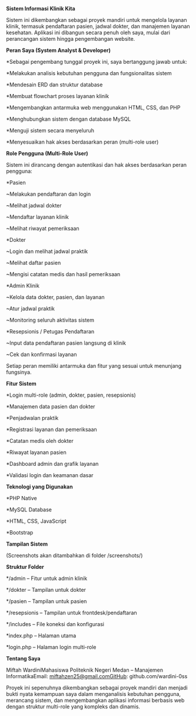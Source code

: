 **Sistem Informasi Klinik Kita**

Sistem ini dikembangkan sebagai proyek mandiri untuk mengelola layanan klinik, termasuk pendaftaran pasien, jadwal dokter, dan manajemen layanan kesehatan. Aplikasi ini dibangun secara penuh oleh saya, mulai dari perancangan sistem hingga pengembangan website.

**Peran Saya (System Analyst & Developer)**

*Sebagai pengembang tunggal proyek ini, saya bertanggung jawab untuk:

*Melakukan analisis kebutuhan pengguna dan fungsionalitas sistem

*Mendesain ERD dan struktur database

*Membuat flowchart proses layanan klinik

*Mengembangkan antarmuka web menggunakan HTML, CSS, dan PHP

*Menghubungkan sistem dengan database MySQL

*Menguji sistem secara menyeluruh

*Menyesuaikan hak akses berdasarkan peran (multi-role user)

**Role Pengguna (Multi-Role User)**

Sistem ini dirancang dengan autentikasi dan hak akses berdasarkan peran pengguna:

*Pasien

~Melakukan pendaftaran dan login

~Melihat jadwal dokter

~Mendaftar layanan klinik

~Melihat riwayat pemeriksaan

*Dokter

~Login dan melihat jadwal praktik

~Melihat daftar pasien

~Mengisi catatan medis dan hasil pemeriksaan

*Admin Klinik

~Kelola data dokter, pasien, dan layanan

~Atur jadwal praktik

~Monitoring seluruh aktivitas sistem

*Resepsionis / Petugas Pendaftaran

~Input data pendaftaran pasien langsung di klinik

~Cek dan konfirmasi layanan

Setiap peran memiliki antarmuka dan fitur yang sesuai untuk menunjang fungsinya.

**Fitur Sistem**

*Login multi-role (admin, dokter, pasien, resepsionis)

*Manajemen data pasien dan dokter

*Penjadwalan praktik

*Registrasi layanan dan pemeriksaan

*Catatan medis oleh dokter

*Riwayat layanan pasien

*Dashboard admin dan grafik layanan

*Validasi login dan keamanan dasar

**Teknologi yang Digunakan**

*PHP Native

*MySQL Database

*HTML, CSS, JavaScript

*Bootstrap

**Tampilan Sistem**

(Screenshots akan ditambahkan di folder /screenshots/)

**Struktur Folder**

*/admin – Fitur untuk admin klinik

*/dokter – Tampilan untuk dokter

*/pasien – Tampilan untuk pasien

*/resepsionis – Tampilan untuk frontdesk/pendaftaran

*/includes – File koneksi dan konfigurasi

*index.php – Halaman utama

*login.php – Halaman login multi-role

**Tentang Saya**

Miftah WardiniMahasiswa Politeknik Negeri Medan – Manajemen InformatikaEmail: miftahzen25@gmail.comGitHub: github.com/wardini-0ss

Proyek ini sepenuhnya dikembangkan sebagai proyek mandiri dan menjadi bukti nyata kemampuan saya dalam menganalisis kebutuhan pengguna, merancang sistem, dan mengembangkan aplikasi informasi berbasis web dengan struktur multi-role yang kompleks dan dinamis.

